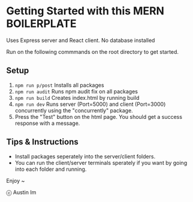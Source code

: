 # Getting Started with this MERN BOILERPLATE

Uses Express server and React client. No database installed

Run on the following commmands on the root directory to get started.

## Setup
1) ```npm run p/post``` Installs all packages
2) ```npm run audit``` Runs npm audit fix on all packages
3) ```npm run build``` Creates index.html by running build
4) ```npm run dev``` Runs server (Port=5000) and client (Port=3000) concurrently using the "concurrently" package.
5) Press the "Test" button on the html page. You should get a success response with a message.

## Tips & Instructions
- Install packages seperately into the server/client folders.
- You can run the client/server terminals sperately if you want by going into each folder and running.

Enjoy ~

ⓒ Austin Im
